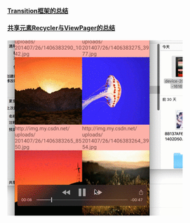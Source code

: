 
#### [Transition框架的总结](./Transition框架的总结.md)
#### [共享元素Recycler与ViewPager的总结](./共享的总结)
![](./demo/share.gif)

